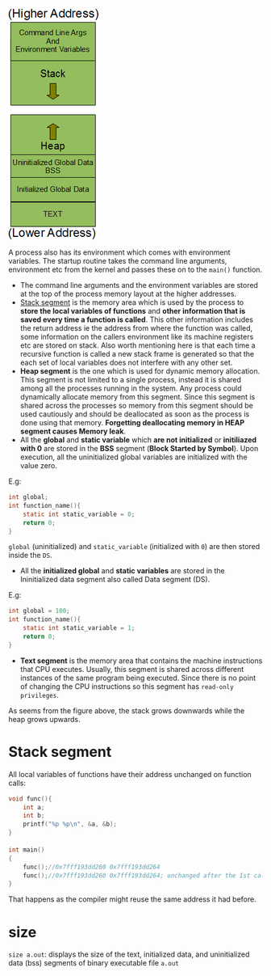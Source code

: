 ![](../../Environment/Images/process-memory-layout.png)

A process also has its environment which comes with environment variables. The startup routine takes the command line arguments, environment etc from the kernel and passes these on to the ``main()`` function.

* The command line arguments and the environment variables are stored at the top of the process memory layout at the higher addresses.
* [Stack segment](#stack-segment) is the memory area which is used by the process to **store the local variables of functions** and **other information that is saved every time a function is called**. This other information includes the return address ie the address from where the function was called, some information on the callers environment like its machine registers etc are stored on stack. Also worth mentioning here is that each time a recursive function is called a new stack frame is generated so that the each set of local variables does not interfere with any other set.
* **Heap segment** is the one which is used for dynamic memory allocation. This segment is not limited to a single process, instead it is shared among all the processes running in the system. Any process could dynamically allocate memory from this segment. Since this segment is shared across the processes so memory from this segment should be used cautiously and should be deallocated as soon as the process is done using that memory. **Forgetting deallocating memory in HEAP segment causes Memory leak**.
* All the **global** and **static variable** which **are not initialized** or **initiliazed with 0** are stored in the **BSS** segment (**Block Started by Symbol**). Upon execution, all the uninitialized global variables are initialized with the value zero.

E.g:

```c
int global;
int function_name(){
    static int static_variable = 0;
    return 0;
}
```

``global`` (uninitialized) and ``static_variable`` (initialized with ``0``) are then stored inside the ``DS``.

* All the **initialized global** and **static variables** are stored in the Ininitialized data segment also called Data segment (DS).

E.g:

```c
int global = 100;
int function_name(){
    static int static_variable = 1;
    return 0;
}
```

* **Text segment** is the memory area that contains the machine instructions that CPU executes. Usually, this segment is shared across different instances of the same program being executed. Since there is no point of changing the CPU instructions so this segment has ``read-only privileges``.

As seems from the figure above, the stack grows downwards while the heap grows upwards.

# Stack segment

All local variables of functions have their address unchanged on function calls:

```c
void func(){ 
    int a;
    int b;
    printf("%p %p\n", &a, &b);
} 

int main()
{
    func();//0x7fff193dd260 0x7fff193dd264
    func();//0x7fff193dd260 0x7fff193dd264; unchanged after the 1st call
}
```

That happens as the compiler might reuse the same address it had before.
# size

``size a.out``: displays the size of the text, initialized data, and uninitialized data (bss) segments of binary executable file ``a.out``
